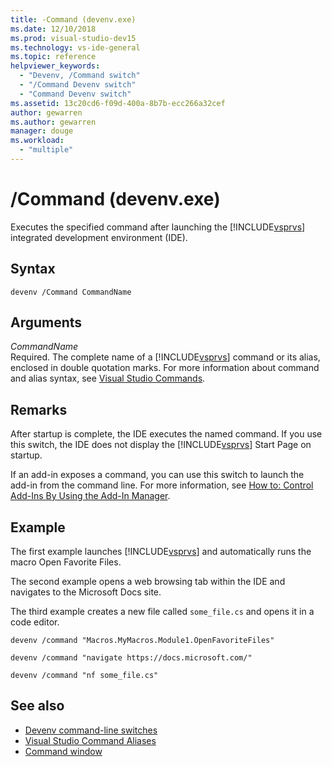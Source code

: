 ```yaml
---
title: -Command (devenv.exe)
ms.date: 12/10/2018
ms.prod: visual-studio-dev15
ms.technology: vs-ide-general
ms.topic: reference
helpviewer_keywords:
  - "Devenv, /Command switch"
  - "/Command Devenv switch"
  - "Command Devenv switch"
ms.assetid: 13c20cd6-f09d-400a-8b7b-ecc266a32cef
author: gewarren
ms.author: gewarren
manager: douge
ms.workload:
  - "multiple"
---
```

# /Command (devenv.exe)

Executes the specified command after launching the [!INCLUDE[vsprvs](../../code-quality/includes/vsprvs_md.md)] integrated development environment (IDE).

## Syntax

```shell
devenv /Command CommandName
```

## Arguments

*CommandName*<br/>
Required. The complete name of a [!INCLUDE[vsprvs](../../code-quality/includes/vsprvs_md.md)] command or its alias, enclosed in double quotation marks. For more information about command and alias syntax, see [Visual Studio Commands](../../ide/reference/visual-studio-commands.md).

## Remarks

After startup is complete, the IDE executes the named command. If you use this switch, the IDE does not display the [!INCLUDE[vsprvs](../../code-quality/includes/vsprvs_md.md)] Start Page on startup.

If an add-in exposes a command, you can use this switch to launch the add-in from the command line. For more information, see [How to: Control Add-Ins By Using the Add-In Manager](/previous-versions/xwdatdwh(v=vs.140)).

## Example

The first example launches [!INCLUDE[vsprvs](../../code-quality/includes/vsprvs_md.md)] and automatically runs the macro Open Favorite Files.

The second example opens a web browsing tab within the IDE and navigates to the Microsoft Docs site.

The third example creates a new file called `some_file.cs` and opens it in a code editor.

```shell
devenv /command "Macros.MyMacros.Module1.OpenFavoriteFiles"

devenv /command "navigate https://docs.microsoft.com/"

devenv /command "nf some_file.cs"
```

## See also

- [Devenv command-line switches](../../ide/reference/devenv-command-line-switches.md)
- [Visual Studio Command Aliases](../../ide/reference/visual-studio-command-aliases.md)
- [Command window](command-window.md)